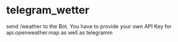 # telegram_wetter

send /weather to the Bot. You have to provide your own API Key for api.openweather.map as well as telegramm
